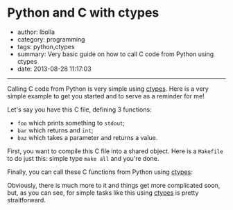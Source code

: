 # Python and C with ctypes

- author: lbolla
- category: programming
- tags: python,ctypes
- summary: Very basic guide on how to call C code from Python using ctypes
- date: 2013-08-28 11:17:03

----------------

Calling C code from Python is very simple using [ctypes][1]. Here is a very
simple example to get you started and to serve as a reminder for me!

Let's say you have this C file, defining 3 functions:

* `foo` which prints something to `stdout`;
* `bar` which returns and `int`;
* `baz` which takes a parameter and returns a value.

<script src="https://gist.github.com/lbolla/6363780.js?file=go.c"></script>

First, you want to compile this C file into a shared object. Here is a
`Makefile` to do just this: simple type `make all` and you're done.

<script src="https://gist.github.com/lbolla/6363780.js?file=Makefile"></script>

Finally, you can call these C functions from Python using [ctypes][1]:

<script src="https://gist.github.com/lbolla/6363780.js?file=go.py"></script>

Obviously, there is much more to it and things get more complicated soon, but,
as you can see, for simple tasks like this using [ctypes][1] is pretty
straitforward.

   [1]: http://docs.python.org/2/library/ctypes.html
